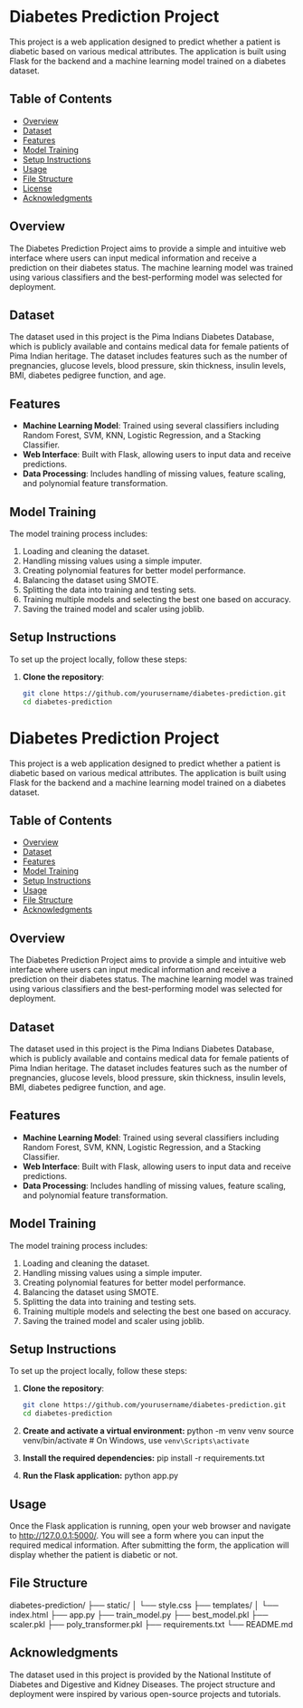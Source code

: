 # Diabetes Prediction Project

This project is a web application designed to predict whether a patient is diabetic based on various medical attributes. The application is built using Flask for the backend and a machine learning model trained on a diabetes dataset.

## Table of Contents

- [Overview](#overview)
- [Dataset](#dataset)
- [Features](#features)
- [Model Training](#model-training)
- [Setup Instructions](#setup-instructions)
- [Usage](#usage)
- [File Structure](#file-structure)
- [License](#license)
- [Acknowledgments](#acknowledgments)

## Overview

The Diabetes Prediction Project aims to provide a simple and intuitive web interface where users can input medical information and receive a prediction on their diabetes status. The machine learning model was trained using various classifiers and the best-performing model was selected for deployment.

## Dataset

The dataset used in this project is the Pima Indians Diabetes Database, which is publicly available and contains medical data for female patients of Pima Indian heritage. The dataset includes features such as the number of pregnancies, glucose levels, blood pressure, skin thickness, insulin levels, BMI, diabetes pedigree function, and age.

## Features

- **Machine Learning Model**: Trained using several classifiers including Random Forest, SVM, KNN, Logistic Regression, and a Stacking Classifier.
- **Web Interface**: Built with Flask, allowing users to input data and receive predictions.
- **Data Processing**: Includes handling of missing values, feature scaling, and polynomial feature transformation.

## Model Training

The model training process includes:
1. Loading and cleaning the dataset.
2. Handling missing values using a simple imputer.
3. Creating polynomial features for better model performance.
4. Balancing the dataset using SMOTE.
5. Splitting the data into training and testing sets.
6. Training multiple models and selecting the best one based on accuracy.
7. Saving the trained model and scaler using joblib.

## Setup Instructions

To set up the project locally, follow these steps:

1. **Clone the repository**:
   ```bash
   git clone https://github.com/yourusername/diabetes-prediction.git
   cd diabetes-prediction
# Diabetes Prediction Project

This project is a web application designed to predict whether a patient is diabetic based on various medical attributes. The application is built using Flask for the backend and a machine learning model trained on a diabetes dataset.

## Table of Contents

- [Overview](#overview)
- [Dataset](#dataset)
- [Features](#features)
- [Model Training](#model-training)
- [Setup Instructions](#setup-instructions)
- [Usage](#usage)
- [File Structure](#file-structure)
- [Acknowledgments](#acknowledgments)

## Overview

The Diabetes Prediction Project aims to provide a simple and intuitive web interface where users can input medical information and receive a prediction on their diabetes status. The machine learning model was trained using various classifiers and the best-performing model was selected for deployment.

## Dataset

The dataset used in this project is the Pima Indians Diabetes Database, which is publicly available and contains medical data for female patients of Pima Indian heritage. The dataset includes features such as the number of pregnancies, glucose levels, blood pressure, skin thickness, insulin levels, BMI, diabetes pedigree function, and age.

## Features

- **Machine Learning Model**: Trained using several classifiers including Random Forest, SVM, KNN, Logistic Regression, and a Stacking Classifier.
- **Web Interface**: Built with Flask, allowing users to input data and receive predictions.
- **Data Processing**: Includes handling of missing values, feature scaling, and polynomial feature transformation.

## Model Training

The model training process includes:
1. Loading and cleaning the dataset.
2. Handling missing values using a simple imputer.
3. Creating polynomial features for better model performance.
4. Balancing the dataset using SMOTE.
5. Splitting the data into training and testing sets.
6. Training multiple models and selecting the best one based on accuracy.
7. Saving the trained model and scaler using joblib.

## Setup Instructions

To set up the project locally, follow these steps:

1. **Clone the repository**:
   ```bash
   git clone https://github.com/yourusername/diabetes-prediction.git
   cd diabetes-prediction
   
2. **Create and activate a virtual environment:**
   python -m venv venv
   source venv/bin/activate   # On Windows, use `venv\Scripts\activate`

3. **Install the required dependencies:**
    pip install -r requirements.txt

4. **Run the Flask application:**
    python app.py

## Usage

Once the Flask application is running, open your web browser and navigate to 
http://127.0.0.1:5000/. You will see a form where you can input the required medical 
information. After submitting the form, the application will display whether the 
patient is diabetic or not.

## File Structure

diabetes-prediction/
├── static/
│   └── style.css
├── templates/
│   └── index.html
├── app.py
├── train_model.py
├── best_model.pkl
├── scaler.pkl
├── poly_transformer.pkl
├── requirements.txt
└── README.md

## Acknowledgments
The dataset used in this project is provided by the National Institute of Diabetes and Digestive and Kidney Diseases.
The project structure and deployment were inspired by various open-source projects and tutorials.
